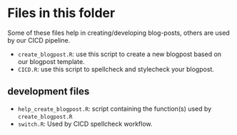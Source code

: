 # Files in this folder

Some of these files help in creating/developing blog-posts, others are used by our CICD pipeline. 

- `create_blogpost.R`: use this script to create a new blogpost based on our blogpost template. 
- `CICD.R`: use this script to spellcheck and stylecheck your blogpost.


## development files
- `help_create_blogpost.R`: script containing the function(s) used by `create_blogpost.R`
- `switch.R`: Used by CICD spellcheck workflow. 
